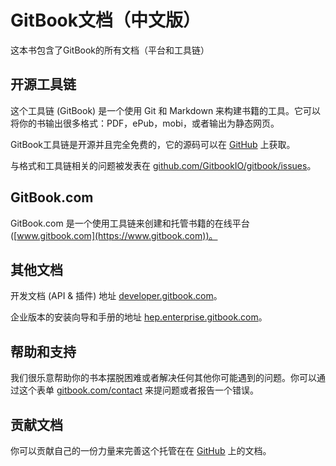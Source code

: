 # GitBook文档（中文版）

这本书包含了GitBook的所有文档（平台和工具链）

## 开源工具链

这个工具链 (GitBook) 是一个使用 Git 和 Markdown 来构建书籍的工具。它可以将你的书输出很多格式：PDF，ePub，mobi，或者输出为静态网页。

GitBook工具链是开源并且完全免费的，它的源码可以在 [GitHub](https://github.com/GitbookIO/gitbook) 上获取。

与格式和工具链相关的问题被发表在 [github.com/GitbookIO/gitbook/issues](https://github.com/GitbookIO/gitbook/issues)。


## GitBook.com

GitBook.com 是一个使用工具链来创建和托管书籍的在线平台 ([www.gitbook.com](https://www.gitbook.com))。


## 其他文档

开发文档 (API & 插件) 地址 [developer.gitbook.com](http://developer.gitbook.com)。

企业版本的安装向导和手册的地址 [hep.enterprise.gitbook.com](http://help.enterprise.gitbook.com)。 


## 帮助和支持

我们很乐意帮助你的书本摆脱困难或者解决任何其他你可能遇到的问题。你可以通过这个表单 [gitbook.com/contact](https://www.gitbook.com/contact) 来提问题或者报告一个错误。

## 贡献文档

你可以贡献自己的一份力量来完善这个托管在在 [GitHub](https://github.com/GitbookIO/documentation) 上的文档。
